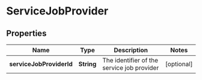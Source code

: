 
# ServiceJobProvider

## Properties
Name | Type | Description | Notes
------------ | ------------- | ------------- | -------------
**serviceJobProviderId** | **String** | The identifier of the service job provider |  [optional]



